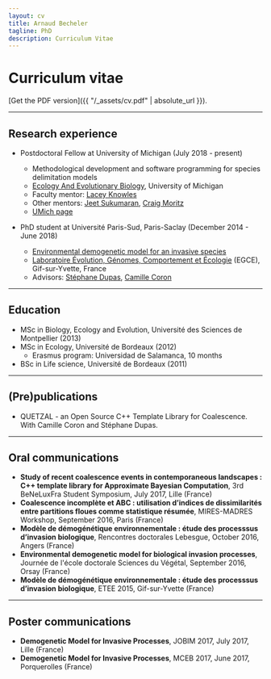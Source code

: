 ```yaml
---
layout: cv
title: Arnaud Becheler
tagline: PhD
description: Curriculum Vitae
---
```


# Curriculum vitae

[Get the PDF version]({{ "/_assets/cv.pdf" | absolute_url }}).
**********************************

## Research experience

* Postdoctoral Fellow at University of Michigan (July 2018 - present)
  * Methodological development and software programming for species delimitation models
  * [Ecology And Evolutionary Biology](https://lsa.umich.edu/eeb), University of Michigan
  * Faculty mentor: [Lacey Knowles](https://lsa.umich.edu/eeb/people/faculty/knowlesl.html)
  * Other mentors: [Jeet Sukumaran](http://jeetblogs.org/), [Craig Moritz](http://biology.anu.edu.au/people/craig-moritz)
  * [UMich page](https://lsa.umich.edu/ummz/people/postdoctoral-fellows/arnaud-becheler.html)

* PhD student at Université Paris-Sud, Paris-Saclay (December 2014 - June 2018)
  * [Environmental demogenetic model for an invasive species](http://www.theses.fr/s143741)
  * [Laboratoire Évolution, Génomes, Comportement et Écologie](http://www.egce.cnrs-gif.fr/?lang=en) (EGCE), Gif-sur-Yvette, France
  * Advisors: [Stéphane Dupas](http://www.egce.cnrs-gif.fr/?p=722), [Camille Coron](https://www.math.u-psud.fr/~ccoron/)  

**********************************

## Education

* MSc in Biology, Ecology and Evolution, Université des Sciences de Montpellier (2013)
* MSc in Ecology, Université de Bordeaux (2012)
  * Erasmus program: Universidad de Salamanca, 10 months
* BSc in Life science, Université de Bordeaux (2011)

**********************************

## (Pre)publications

* QUETZAL - an Open Source C++ Template Library for Coalescence. With Camille Coron and Stéphane Dupas.

**********************************

## Oral communications

* **Study of recent coalescence events in contemporaneous landscapes : C++ template library for Approximate Bayesian Computation**, 3rd BeNeLuxFra Student Symposium, July 2017, Lille (France)
* **Coalescence incomplète et ABC : utilisation d’indices de dissimilarités entre partitions floues comme statistique résumée**, MIRES-MADRES Workshop, September 2016, Paris (France)
* **Modèle de démogénétique environnementale : étude des processsus d’invasion biologique**, Rencontres doctorales Lebesgue, October 2016, Angers (France)
* **Environmental demogenetic model for biological invasion processes**, Journée de l'école doctorale Sciences du Végétal, September 2016, Orsay (France)
* **Modèle de démogénétique environnementale : étude des processsus d’invasion biologique**, ETEE 2015, Gif-sur-Yvette (France)

**********************************

## Poster communications

* **Demogenetic Model for Invasive Processes**, JOBIM 2017, July 2017, Lille (France)
* **Demogenetic Model for Invasive Processes**, MCEB 2017, June 2017, Porquerolles (France)
